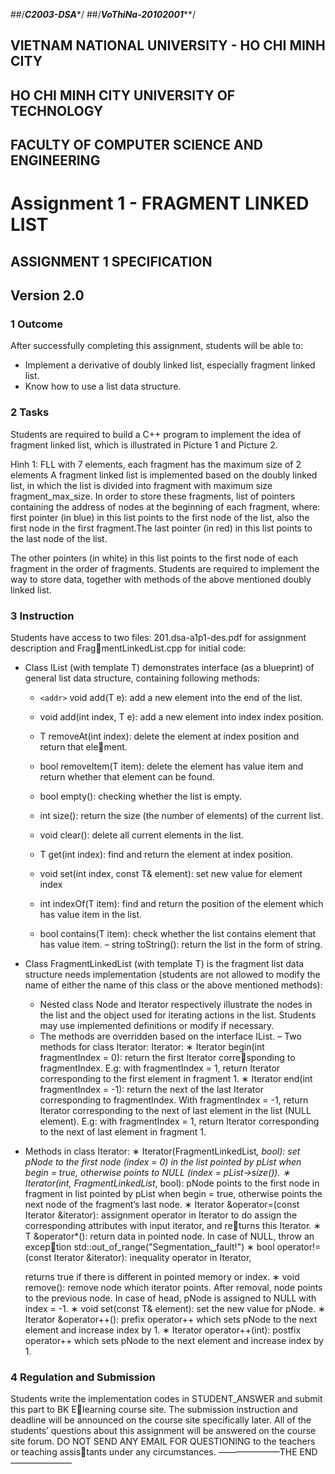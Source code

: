 ##/*****C2003-DSA******/
##/***VoThiNa-20102001*****/

## VIETNAM NATIONAL UNIVERSITY - HO CHI MINH CITY
##  HO CHI MINH CITY UNIVERSITY OF TECHNOLOGY
## FACULTY OF COMPUTER SCIENCE AND ENGINEERING


# Assignment 1 - FRAGMENT LINKED LIST


##    ASSIGNMENT 1 SPECIFICATION
##       Version 2.0
###   1 Outcome
After successfully completing this assignment, students will be able to:
* Implement a derivative of doubly linked list, especially fragment linked list.
* Know how to use a list data structure.


### 2 Tasks
Students are required to build a C++ program to implement the idea of fragment linked list,
which is illustrated in Picture 1 and Picture 2.


Hình 1: FLL with 7 elements, each fragment has the maximum size of 2 elements
A fragment linked list is implemented based on the doubly linked list, in which the list is
divided into fragment with maximum size fragment_max_size.
In order to store these fragments, list of pointers containing the address of nodes at the
beginning of each fragment, where:
first pointer (in blue) in this list points to the first node of the list, also the first node in
the first fragment.The last pointer (in red) in this list points to the last node of the list.

The other pointers (in white) in this list points to the first node of each fragment in the
order of fragments.
Students are required to implement the way to store data, together with methods of the
above mentioned doubly linked list.


### 3 Instruction
Students have access to two files: 201.dsa-a1p1-des.pdf for assignment description and FragmentLinkedList.cpp for initial code:
* Class IList (with template T) demonstrates interface (as a blueprint) of general list data
structure, containing following methods:
    * `<addr>` void add(T e): add a new element into the end of the list.
   * void add(int index, T e): add a new element into index index position.
   * T removeAt(int index): delete the element at index position and return that element.
   * bool removeItem(T item): delete the element has value item and return whether
that element can be found.
   * bool empty(): checking whether the list is empty.
   * int size(): return the size (the number of elements) of the current list.
   * void clear(): delete all current elements in the list.
   * T get(int index): find and return the element at index position.
  * void set(int index, const T& element): set new value for element index

  * int indexOf(T item): find and return the position of the element which has value
item in the list.
  * bool contains(T item): check whether the list contains element that has value
item. – string toString(): return the list in the form of string.
* Class FragmentLinkedList (with template T) is the fragment list data structure needs
implementation (students are not allowed to modify the name of either the name of this
class or the above mentioned methods):
   * Nested class Node and Iterator respectively illustrate the nodes in the list and the
object used for iterating actions in the list. Students may use implemented definitions
or modify if necessary.
  * The methods are overridden based on the interface IList. – Two methods for class Iterator: Iterator: ∗ Iterator begin(int fragmentIndex = 0): return the first Iterator corresponding to fragmentIndex.
E.g: with fragmentIndex = 1, return Iterator corresponding to the first element
in fragment 1.
  ∗ Iterator end(int fragmentIndex = -1): return the next of the last Iterator
corresponding to fragmentIndex. With fragmentIndex = -1, return Iterator
corresponding to the next of last element in the list (NULL element).
E.g: with fragmentIndex = 1, return Iterator corresponding to the next of last
element in fragment 1.
* Methods in class Iterator:
    ∗ Iterator(FragmentLinkedList<T>*, bool): set pNode to the first node (index = 0)
in the list pointed by pList when begin = true, otherwise points to NULL
(index = pList->size()).
   ∗ Iterator(int, FragmentLinkedList<T>*, bool): pNode points to the first
node in fragment in list pointed by pList when begin = true, otherwise points
the next node of the fragment’s last node.
   ∗ Iterator &operator=(const Iterator &iterator): assignment operator in
Iterator to do assign the corresponding attributes with input iterator, and returns this Iterator. ∗ T &operator*(): return data in pointed node. In case of NULL, throw an exception std::out_of_range("Segmentation␣fault!") ∗ bool operator!=(const Iterator &iterator): inequality operator in Iterator,
  
    returns true if there is different in pointed memory or index.
    ∗ void remove(): remove node which iterator points. After removal, node points
to the previous node. In case of head, pNode is assigned to NULL with index = -1. ∗ void set(const T& element): set the new value for pNode. ∗ Iterator &operator++(): prefix operator++ which sets pNode to the next
element and increase index by 1.
    ∗ Iterator operator++(int): postfix operator++ which sets pNode to the next
element and increase index by 1.


### 4 Regulation and Submission
Students write the implementation codes in STUDENT_ANSWER and submit this part to BK Elearning course site. The submission instruction and deadline will be announced on the course
site specifically later.
All of the students’ questions about this assignment will be answered on the course site
forum. DO NOT SEND ANY EMAIL FOR QUESTIONING to the teachers or teaching assistants under any circumstances.
———————THE END———————
